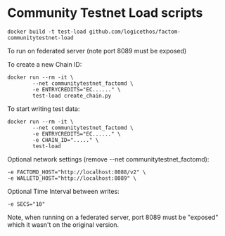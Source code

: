 # Community Testnet Load scripts


    docker build -t test-load github.com/logicethos/factom-communitytestnet-load

To run on federated server (note port 8089 must be exposed)

To create a new Chain ID:

    docker run --rm -it \
            --net communitytestnet_factomd \
            -e ENTRYCREDITS="EC......" \
            test-load create_chain.py

To start writing test data:

    docker run --rm -it \
            --net communitytestnet_factomd \
            -e ENTRYCREDITS="EC......" \
            -e CHAIN_ID="....." \
            test-load


Optional network settings (remove --net communitytestnet_factomd):

    -e FACTOMD_HOST="http://localhost:8088/v2" \
    -e WALLETD_HOST="http://localhost:8089" \

Optional Time Interval between writes:

    -e SECS="10"


Note, when running on a federated server, port 8089 must be "exposed" which it wasn't on the original version.